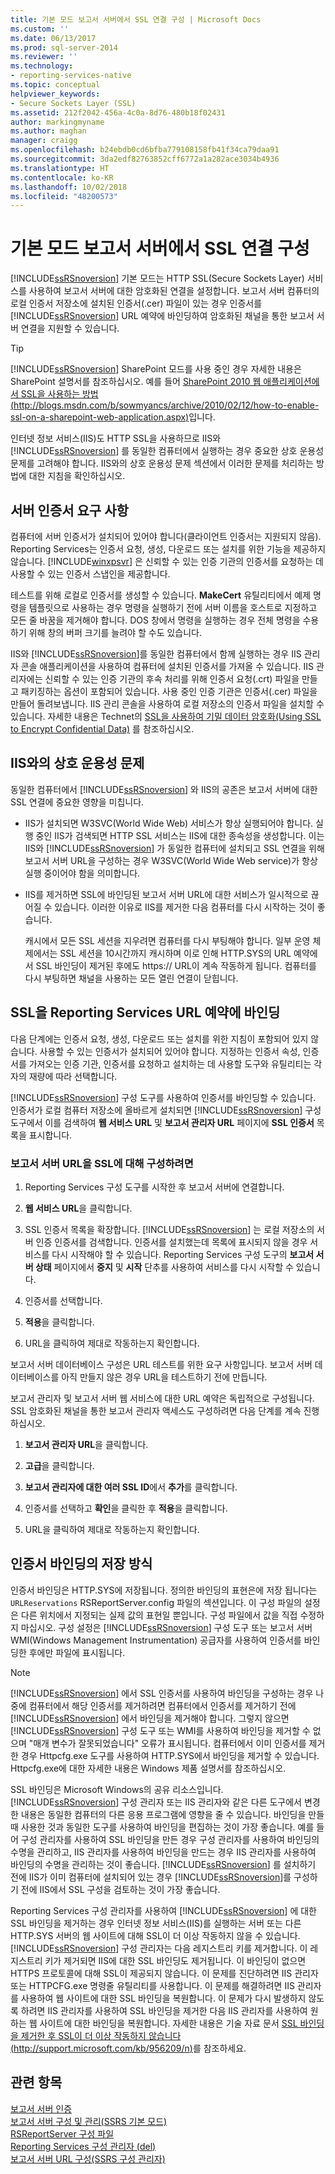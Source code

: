 ```yaml
---
title: 기본 모드 보고서 서버에서 SSL 연결 구성 | Microsoft Docs
ms.custom: ''
ms.date: 06/13/2017
ms.prod: sql-server-2014
ms.reviewer: ''
ms.technology:
- reporting-services-native
ms.topic: conceptual
helpviewer_keywords:
- Secure Sockets Layer (SSL)
ms.assetid: 212f2042-456a-4c0a-8d76-480b18f02431
author: markingmyname
ms.author: maghan
manager: craigg
ms.openlocfilehash: b24ebdb0cd6bfba779108158fb41f34ca79daa91
ms.sourcegitcommit: 3da2edf82763852cff6772a1a282ace3034b4936
ms.translationtype: HT
ms.contentlocale: ko-KR
ms.lasthandoff: 10/02/2018
ms.locfileid: "48200573"
---
```

# <a name="configure-ssl-connections-on-a-native-mode-report-server"></a>기본 모드 보고서 서버에서 SSL 연결 구성
  [!INCLUDE[ssRSnoversion](../../includes/ssrsnoversion-md.md)] 기본 모드는 HTTP SSL(Secure Sockets Layer) 서비스를 사용하여 보고서 서버에 대한 암호화된 연결을 설정합니다. 보고서 서버 컴퓨터의 로컬 인증서 저장소에 설치된 인증서(.cer) 파일이 있는 경우 인증서를 [!INCLUDE[ssRSnoversion](../../includes/ssrsnoversion-md.md)] URL 예약에 바인딩하여 암호화된 채널을 통한 보고서 서버 연결을 지원할 수 있습니다.  
  
> [!TIP]  
>  [!INCLUDE[ssRSnoversion](../../includes/ssrsnoversion-md.md)] SharePoint 모드를 사용 중인 경우 자세한 내용은 SharePoint 설명서를 참조하십시오. 예를 들어 [SharePoint 2010 웹 애플리케이션에서 SSL을 사용하는 방법(http://blogs.msdn.com/b/sowmyancs/archive/2010/02/12/how-to-enable-ssl-on-a-sharepoint-web-application.aspx)](http://blogs.msdn.com/b/sowmyancs/archive/2010/02/12/how-to-enable-ssl-on-a-sharepoint-web-application.aspx)입니다.  
  
 인터넷 정보 서비스(IIS)도 HTTP SSL을 사용하므로 IIS와 [!INCLUDE[ssRSnoversion](../../includes/ssrsnoversion-md.md)] 를 동일한 컴퓨터에서 실행하는 경우 중요한 상호 운용성 문제를 고려해야 합니다. IIS와의 상호 운용성 문제 섹션에서 이러한 문제를 처리하는 방법에 대한 지침을 확인하십시오.  
  
## <a name="server-certificate-requirements"></a>서버 인증서 요구 사항  
 컴퓨터에 서버 인증서가 설치되어 있어야 합니다(클라이언트 인증서는 지원되지 않음). Reporting Services는 인증서 요청, 생성, 다운로드 또는 설치를 위한 기능을 제공하지 않습니다. [!INCLUDE[winxpsvr](../../includes/winxpsvr-md.md)] 은 신뢰할 수 있는 인증 기관의 인증서를 요청하는 데 사용할 수 있는 인증서 스냅인을 제공합니다.  
  
 테스트를 위해 로컬로 인증서를 생성할 수 있습니다. **MakeCert** 유틸리티에서 예제 명령을 템플릿으로 사용하는 경우 명령을 실행하기 전에 서버 이름을 호스트로 지정하고 모든 줄 바꿈을 제거해야 합니다. DOS 창에서 명령을 실행하는 경우 전체 명령을 수용하기 위해 창의 버퍼 크기를 늘려야 할 수도 있습니다.  
  
 IIS와 [!INCLUDE[ssRSnoversion](../../includes/ssrsnoversion-md.md)]를 동일한 컴퓨터에서 함께 실행하는 경우 IIS 관리자 콘솔 애플리케이션을 사용하여 컴퓨터에 설치된 인증서를 가져올 수 있습니다. IIS 관리자에는 신뢰할 수 있는 인증 기관의 후속 처리를 위해 인증서 요청(.crt) 파일을 만들고 패키징하는 옵션이 포함되어 있습니다. 사용 중인 인증 기관은 인증서(.cer) 파일을 만들어 돌려보냅니다. IIS 관리 콘솔을 사용하여 로컬 저장소의 인증서 파일을 설치할 수 있습니다. 자세한 내용은 Technet의 [SSL을 사용하여 기밀 데이터 암호화(Using SSL to Encrypt Confidential Data)](http://go.microsoft.com/fwlink/?LinkId=71123) 를 참조하십시오.  
  
## <a name="interoperability-issues-with-iis"></a>IIS와의 상호 운용성 문제  
 동일한 컴퓨터에서 [!INCLUDE[ssRSnoversion](../../includes/ssrsnoversion-md.md)] 와 IIS의 공존은 보고서 서버에 대한 SSL 연결에 중요한 영향을 미칩니다.  
  
-   IIS가 설치되면 W3SVC(World Wide Web) 서비스가 항상 실행되어야 합니다. 실행 중인 IIS가 검색되면 HTTP SSL 서비스는 IIS에 대한 종속성을 생성합니다. 이는 IIS와 [!INCLUDE[ssRSnoversion](../../includes/ssrsnoversion-md.md)] 가 동일한 컴퓨터에 설치되고 SSL 연결을 위해 보고서 서버 URL을 구성하는 경우 W3SVC(World Wide Web service)가 항상 실행 중이어야 함을 의미합니다.  
  
-   IIS를 제거하면 SSL에 바인딩된 보고서 서버 URL에 대한 서비스가 일시적으로 끊어질 수 있습니다. 이러한 이유로 IIS를 제거한 다음 컴퓨터를 다시 시작하는 것이 좋습니다.  
  
     캐시에서 모든 SSL 세션을 지우려면 컴퓨터를 다시 부팅해야 합니다. 일부 운영 체제에서는 SSL 세션을 10시간까지 캐시하며 이로 인해 HTTP.SYS의 URL 예약에서 SSL 바인딩이 제거된 후에도 https:// URL이 계속 작동하게 됩니다. 컴퓨터를 다시 부팅하면 채널을 사용하는 모든 열린 연결이 닫힙니다.  
  
## <a name="bind-ssl-to-a-reporting-services-url-reservation"></a>SSL을 Reporting Services URL 예약에 바인딩  
 다음 단계에는 인증서 요청, 생성, 다운로드 또는 설치를 위한 지침이 포함되어 있지 않습니다. 사용할 수 있는 인증서가 설치되어 있어야 합니다. 지정하는 인증서 속성, 인증서를 가져오는 인증 기관, 인증서를 요청하고 설치하는 데 사용할 도구와 유틸리티는 각자의 재량에 따라 선택합니다.  
  
 [!INCLUDE[ssRSnoversion](../../includes/ssrsnoversion-md.md)] 구성 도구를 사용하여 인증서를 바인딩할 수 있습니다. 인증서가 로컬 컴퓨터 저장소에 올바르게 설치되면 [!INCLUDE[ssRSnoversion](../../includes/ssrsnoversion-md.md)] 구성 도구에서 이를 검색하여 **웹 서비스 URL** 및 **보고서 관리자 URL** 페이지에 **SSL 인증서** 목록을 표시합니다.  
  
### <a name="to-configure-a-report-server-url-for-ssl"></a>보고서 서버 URL을 SSL에 대해 구성하려면  
  
1.  Reporting Services 구성 도구를 시작한 후 보고서 서버에 연결합니다.  
  
2.  **웹 서비스 URL**을 클릭합니다.  
  
3.  SSL 인증서 목록을 확장합니다. [!INCLUDE[ssRSnoversion](../../includes/ssrsnoversion-md.md)] 는 로컬 저장소의 서버 인증 인증서를 검색합니다. 인증서를 설치했는데 목록에 표시되지 않을 경우 서비스를 다시 시작해야 할 수 있습니다. Reporting Services 구성 도구의 **보고서 서버 상태** 페이지에서 **중지** 및 **시작** 단추를 사용하여 서비스를 다시 시작할 수 있습니다.  
  
4.  인증서를 선택합니다.  
  
5.  **적용**을 클릭합니다.  
  
6.  URL을 클릭하여 제대로 작동하는지 확인합니다.  
  
 보고서 서버 데이터베이스 구성은 URL 테스트를 위한 요구 사항입니다. 보고서 서버 데이터베이스를 아직 만들지 않은 경우 URL을 테스트하기 전에 만듭니다.  
  
 보고서 관리자 및 보고서 서버 웹 서비스에 대한 URL 예약은 독립적으로 구성됩니다. SSL 암호화된 채널을 통한 보고서 관리자 액세스도 구성하려면 다음 단계를 계속 진행하십시오.  
  
1.  **보고서 관리자 URL**을 클릭합니다.  
  
2.  **고급**을 클릭합니다.  
  
3.  **보고서 관리자에 대한 여러 SSL ID**에서 **추가**를 클릭합니다.  
  
4.  인증서를 선택하고 **확인**을 클릭한 후 **적용**을 클릭합니다.  
  
5.  URL을 클릭하여 제대로 작동하는지 확인합니다.  
  
## <a name="how-certificate-bindings-are-stored"></a>인증서 바인딩의 저장 방식  
 인증서 바인딩은 HTTP.SYS에 저장됩니다. 정의한 바인딩의 표현은에 저장 됩니다는 `URLReservations` RSReportServer.config 파일의 섹션입니다. 이 구성 파일의 설정은 다른 위치에서 지정되는 실제 값의 표현일 뿐입니다. 구성 파일에서 값을 직접 수정하지 마십시오. 구성 설정은 [!INCLUDE[ssRSnoversion](../../includes/ssrsnoversion-md.md)] 구성 도구 또는 보고서 서버 WMI(Windows Management Instrumentation) 공급자를 사용하여 인증서를 바인딩한 후에만 파일에 표시됩니다.  
  
> [!NOTE]  
>  [!INCLUDE[ssRSnoversion](../../includes/ssrsnoversion-md.md)] 에서 SSL 인증서를 사용하여 바인딩을 구성하는 경우 나중에 컴퓨터에서 해당 인증서를 제거하려면 컴퓨터에서 인증서를 제거하기 전에 [!INCLUDE[ssRSnoversion](../../includes/ssrsnoversion-md.md)] 에서 바인딩을 제거해야 합니다. 그렇지 않으면 [!INCLUDE[ssRSnoversion](../../includes/ssrsnoversion-md.md)] 구성 도구 또는 WMI를 사용하여 바인딩을 제거할 수 없으며 "매개 변수가 잘못되었습니다" 오류가 표시됩니다. 컴퓨터에서 이미 인증서를 제거한 경우 Httpcfg.exe 도구를 사용하여 HTTP.SYS에서 바인딩을 제거할 수 있습니다. Httpcfg.exe에 대한 자세한 내용은 Windows 제품 설명서를 참조하십시오.  
  
 SSL 바인딩은 Microsoft Windows의 공유 리소스입니다. [!INCLUDE[ssRSnoversion](../../includes/ssrsnoversion-md.md)] 구성 관리자 또는 IIS 관리자와 같은 다른 도구에서 변경한 내용은 동일한 컴퓨터의 다른 응용 프로그램에 영향을 줄 수 있습니다. 바인딩을 만들 때 사용한 것과 동일한 도구를 사용하여 바인딩을 편집하는 것이 가장 좋습니다.  예를 들어 구성 관리자를 사용하여 SSL 바인딩을 만든 경우 구성 관리자를 사용하여 바인딩의 수명을 관리하고, IIS 관리자를 사용하여 바인딩을 만드는 경우 IIS 관리자를 사용하여 바인딩의 수명을 관리하는 것이 좋습니다. [!INCLUDE[ssRSnoversion](../../includes/ssrsnoversion-md.md)] 를 설치하기 전에 IIS가 이미 컴퓨터에 설치되어 있는 경우 [!INCLUDE[ssRSnoversion](../../includes/ssrsnoversion-md.md)]를 구성하기 전에 IIS에서 SSL 구성을 검토하는 것이 가장 좋습니다.  
  
 Reporting Services 구성 관리자를 사용하여 [!INCLUDE[ssRSnoversion](../../includes/ssrsnoversion-md.md)] 에 대한 SSL 바인딩을 제거하는 경우 인터넷 정보 서비스(IIS)를 실행하는 서버 또는 다른 HTTP.SYS 서버의 웹 사이트에 대해 SSL이 더 이상 작동하지 않을 수 있습니다. [!INCLUDE[ssRSnoversion](../../includes/ssrsnoversion-md.md)] 구성 관리자는 다음 레지스트리 키를 제거합니다. 이 레지스트리 키가 제거되면 IIS에 대한 SSL 바인딩도 제거됩니다. 이 바인딩이 없으면 HTTPS 프로토콜에 대해 SSL이 제공되지 않습니다. 이 문제를 진단하려면 IIS 관리자 또는 HTTPCFG.exe 명령줄 유틸리티를 사용합니다. 이 문제를 해결하려면 IIS 관리자를 사용하여 웹 사이트에 대한 SSL 바인딩을 복원합니다. 이 문제가 다시 발생하지 않도록 하려면 IIS 관리자를 사용하여 SSL 바인딩을 제거한 다음 IIS 관리자를 사용하여 원하는 웹 사이트에 대한 바인딩을 복원합니다. 자세한 내용은 기술 자료 문서 [SSL 바인딩을 제거한 후 SSL이 더 이상 작동하지 않습니다(http://support.microsoft.com/kb/956209/n)](http://support.microsoft.com/kb/956209/n)를 참조하세요.  
  
## <a name="see-also"></a>관련 항목  
 [보고서 서버 인증](authentication-with-the-report-server.md)   
 [보고서 서버 구성 및 관리&#40;SSRS 기본 모드&#41;](../report-server/configure-and-administer-a-report-server-ssrs-native-mode.md)   
 [RSReportServer 구성 파일](../report-server/rsreportserver-config-configuration-file.md)   
 [Reporting Services 구성 관리자 &#40;del&#41;](../../sql-server/install/reporting-services-configuration-manager-native-mode.md)   
 [보고서 서버 URL 구성&#40;SSRS 구성 관리자&#41;](../install-windows/configure-report-server-urls-ssrs-configuration-manager.md)  
  
  
